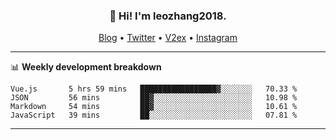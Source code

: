 <h3 align="center">👋 Hi! I'm leozhang2018.</h3>
<p align="center">
  <a href="https://code.leozhang2018.me">Blog</a> •
  <a href="https://twitter.com/leozhang2018">Twitter</a> •
  <a href="https://www.v2ex.com/member/leozhang">V2ex</a> •
  <a href="https://www.instagram.com/leozhanghere">Instagram</a>
</p>

-------

📊 **Weekly development breakdown**
<!--START_SECTION:waka-->
```text
Vue.js       5 hrs 59 mins   █████████████████▓░░░░░░░   70.33 % 
JSON         56 mins         ██▓░░░░░░░░░░░░░░░░░░░░░░   10.98 % 
Markdown     54 mins         ██▓░░░░░░░░░░░░░░░░░░░░░░   10.61 % 
JavaScript   39 mins         ██░░░░░░░░░░░░░░░░░░░░░░░   07.81 % 
```
<!--END_SECTION:waka-->
-------
